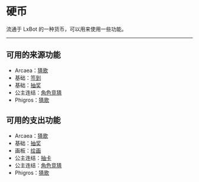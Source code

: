 # 硬币
流通于 LxBot 的一种货币，可以用来使用一些功能。

---

## 可用的来源功能
- Arcaea：[猜歌](/module/arcaea/#猜歌)
- 基础：[签到](/module/base/#签到)
- 基础：[抽奖](/module/base/#抽奖)
- 公主连结：[角色竞猜](/module/pcr/#角色竞猜)
- Phigros：[猜歌](/module/phigros/#猜歌)

## 可用的支出功能
- Arcaea：[猜歌](/module/arcaea/#猜歌)
- 基础：[抽奖](/module/base/#抽奖)
- 画板：[绘画](/module/paint/#绘画)
- 公主连结：[抽卡](/module/pcr/#抽卡)
- 公主连结：[角色竞猜](/module/pcr/#角色竞猜)
- Phigros：[猜歌](/module/phigros/#猜歌)